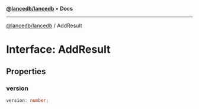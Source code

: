 [**@lancedb/lancedb**](../README.md) • **Docs**

***

[@lancedb/lancedb](../globals.md) / AddResult

# Interface: AddResult

## Properties

### version

```ts
version: number;
```
